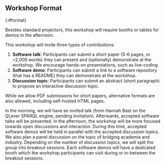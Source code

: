 ## Workshop Format
{:#format}

<!-- The intended mix of events, such as paper presentations, invited talks, panels, demos, and general discussion (either a tentative tabular schedule or a one paragraph summary).
We welcome workshops with an innovative structure and a diverse programme that attracts various types of contributions and ensures rich interactions. -->

Besides standard projectors, this workshop will require booths or tables for demos in the afternoon.

This workshop will invite three types of contributions:

1. **Software talk**: Participants can submit a short paper (5-6 pages, or ~2,000 words) they can present and (optionally) demonstrate at the workshop. We encourage hands-on presentations, such as live-coding.
2. **Software demo**: Participants can submit a link to a software repository (that has a README) they can demonstrate at the workshop.
3. **Discussion topic**: Participants can submit an abstract (short paragraph) to propose an interactive discussion topic.

While we allow PDF submissions for short papers, alternative formats are also allowed, including self-hosted HTML pages.

In the morning, we will have an invited talk (from Hannah Bast on the QLever SPARQL engine, pending invitation).
Afterwards, accepted software talks will be presented.
In the afternoon, the workshop will be more focused towards open discussions and interaction.
During this time, accepted software demos will be held in parallel with the accepted discussion topics.
We also plan a panel discussion on the topic of bridging academia and industry.
Depending on the number of discussion topics, we will split the group into breakout sessions.
Each software demos will have a dedicated booth which the workshop participants can visit during or in-between the breakout sessions.

